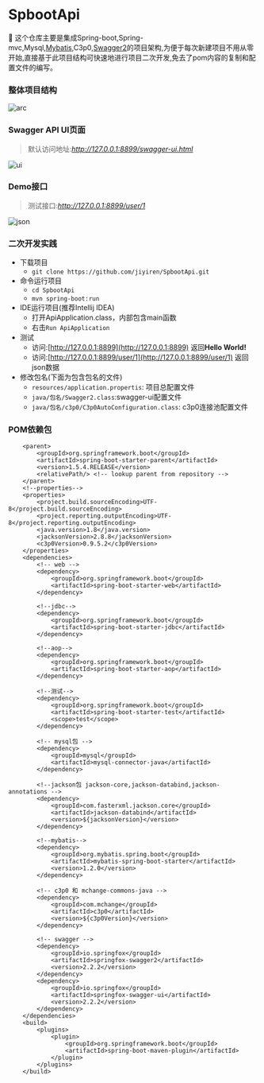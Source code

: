
# SpbootApi

 这个仓库主要是集成Spring-boot,Spring-mvc,Mysql,[Mybatis](http://www.mybatis.org/mybatis-3/zh/index.html),C3p0,[Swagger2](https://swagger.io/)的项目架构,为便于每次新建项目不用从零开始,直接基于此项目结构可快速地进行项目二次开发,免去了pom内容的复制和配置文件的编写。

### 整体项目结构

![arc](http://7xknpe.com1.z0.glb.clouddn.com/spbootapi-arc.png)


### Swagger API UI页面
> 默认访问地址:*http://127.0.0.1:8899/swagger-ui.html*

![ui](http://7xknpe.com1.z0.glb.clouddn.com/spbootapi-swaggerui.png)

### Demo接口
> 测试接口:*http://127.0.0.1:8899/user/1*

![json](http://7xknpe.com1.z0.glb.clouddn.com/spbootapi-json.png)

### 二次开发实践

* 下载项目
	* `git clone https://github.com/jiyiren/SpbootApi.git`
* 命令运行项目
	* `cd SpbootApi`
	* `mvn spring-boot:run` 
* IDE运行项目(推荐Intellij IDEA)
	* 打开ApiApplication.class，内部包含main函数
	* 右击`Run ApiApplication`
* 测试
	* 访问:[http://127.0.0.1:8899](http://127.0.0.1:8899) 返回**Hello World!**
	* 访问:[http://127.0.0.1:8899/user/1](http://127.0.0.1:8899/user/1) 返回json数据
* 修改包名(下面为包含包名的文件)
	* `resources/application.propertis`: 项目总配置文件
	* `java/包名/Swagger2.class`:swagger-ui配置文件
	* `java/包名/c3p0/C3p0AutoConfiguration.class`: c3p0连接池配置文件

### POM依赖包

```
	<parent>
		<groupId>org.springframework.boot</groupId>
		<artifactId>spring-boot-starter-parent</artifactId>
		<version>1.5.4.RELEASE</version>
		<relativePath/> <!-- lookup parent from repository -->
	</parent>
	<!--properties-->
	<properties>
		<project.build.sourceEncoding>UTF-8</project.build.sourceEncoding>
		<project.reporting.outputEncoding>UTF-8</project.reporting.outputEncoding>
		<java.version>1.8</java.version>
		<jacksonVersion>2.8.8</jacksonVersion>
		<c3p0Version>0.9.5.2</c3p0Version>
	</properties>
	<dependencies>
		<!-- web -->
		<dependency>
			<groupId>org.springframework.boot</groupId>
			<artifactId>spring-boot-starter-web</artifactId>
		</dependency>

		<!--jdbc-->
		<dependency>
			<groupId>org.springframework.boot</groupId>
			<artifactId>spring-boot-starter-jdbc</artifactId>
		</dependency>

		<!--aop-->
		<dependency>
			<groupId>org.springframework.boot</groupId>
			<artifactId>spring-boot-starter-aop</artifactId>
		</dependency>

		<!--测试-->
		<dependency>
			<groupId>org.springframework.boot</groupId>
			<artifactId>spring-boot-starter-test</artifactId>
			<scope>test</scope>
		</dependency>

		<!-- mysql包 -->
		<dependency>
			<groupId>mysql</groupId>
			<artifactId>mysql-connector-java</artifactId>
		</dependency>

		<!--jackson包 jackson-core,jackson-databind,jackson-annotations -->
		<dependency>
			<groupId>com.fasterxml.jackson.core</groupId>
			<artifactId>jackson-databind</artifactId>
			<version>${jacksonVersion}</version>
		</dependency>

		<!--mybatis-->
		<dependency>
			<groupId>org.mybatis.spring.boot</groupId>
			<artifactId>mybatis-spring-boot-starter</artifactId>
			<version>1.2.0</version>
		</dependency>

		<!-- c3p0 和 mchange-commons-java -->
		<dependency>
			<groupId>com.mchange</groupId>
			<artifactId>c3p0</artifactId>
			<version>${c3p0Version}</version>
		</dependency>

		<!-- swagger -->
		<dependency>
			<groupId>io.springfox</groupId>
			<artifactId>springfox-swagger2</artifactId>
			<version>2.2.2</version>
		</dependency>
		<dependency>
			<groupId>io.springfox</groupId>
			<artifactId>springfox-swagger-ui</artifactId>
			<version>2.2.2</version>
		</dependency>
	</dependencies>
	<build>
		<plugins>
			<plugin>
				<groupId>org.springframework.boot</groupId>
				<artifactId>spring-boot-maven-plugin</artifactId>
			</plugin>
		</plugins>
	</build>
```
